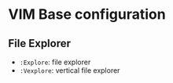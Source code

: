 # VIM Base configuration

## File Explorer

- `:Explore`: file explorer
- `:Vexplore`: vertical file explorer

